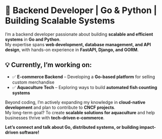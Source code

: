 <!--# Hi, I'm Daley Nyae! 👋-->
# 🚀 Backend Developer | Go & Python | Building Scalable Systems  

I’m a backend developer passionate about building **scalable and efficient systems** in **Go and Python**.  
My expertise spans **web development, database management, and API design**, with hands-on experience in **FastAPI, Django, and GORM**.  

## 💡 Currently, I’m working on:   
- ✅ **E-commerce Backend** – Developing a **Go-based platform** for selling custom merchandise  
- ✅ **Aquaculture Tech** – Exploring ways to build **automated fish counting systems**  

Beyond coding, I’m actively expanding my knowledge in **cloud-native development** and plan to contribute to **CNCF projects**.  
My long-term goal? To create **scalable solutions for aquaculture** and help businesses thrive with **tech-driven e-commerce**.  

**Let’s connect and talk about Go, distributed systems, or building impact-driven software!**  

<!--
[![GitHub Streak](https://streak-stats.demolab.com/?user=nyae44&theme=dark)](https://git.io/streak-stats)
-->

<!--## 🚀 About Me

<!--- 🔭 I'm currently pursuing my Bachelors Degree in Computer Science at Technical University of Mombasa. -->
<!--- 🔧 Passionate about backend development, with a keen interest in Python and Go for building scalable, reliable systems.
- 🌐 Dedicated to designing solutions that enhance developer productivity, optimize system performance, and ensure high availability.
- ✍️ Content Writer at [dev.to](https://dev.to/nyaedaley), gearing up to share valuable insights with the global coding community.
 <!-- 
- 🏆 My profile stats <a href="https://gitroll.io/profile/uIwvR0itQswXbwfuOC2STUGhN3wY2" target="_blank"><img src="https://gitroll.io/api/badges/profiles/v1/uIwvR0itQswXbwfuOC2STUGhN3wY2" alt="GitRoll Profile Badge"/></a> -->
<!--
## My Articles
- [JavaScript Engine and Runtime Explained](https://www.freecodecamp.org/news/javascript-engine-and-runtime-explained/)
-->

<!--
## Tech Stack
[![My Skills](https://skillicons.dev/icons?i=python,django,kotlin,golang,bootstrap,postgresql,mysql)](https://skillicons.dev)

## 🌱 Currently Exploring

- 🚀 Building API's with Golang
 
<!--
 ## 🏆 Achievements

- 🌟 Completed Hacktoberfest 2023 - Contributed to open source projects and celebrated the spirit of collaboration.
-->

<!--## 📬 Get in Touch

- Connect with me on [Twitter](https://twitter.com/_dnyae)
- Read more of my articles on [dev.to](https://dev.to/nyaedaley)

Thanks for stopping by! Let's connect and explore the fascinating world of technology together. 🚀



<!--

Here are some ideas to get you started:

- 🔭 I’m currently working on backend development
- 🌱 I’m currently learning django-ninja
- 👯 I’m looking to collaborate on django projects
- 🤔 I’m looking for help with API developments
- 💬 Ask me about everything django
- 📫 How to reach me:  
- 😄 Pronouns: ...
- ⚡ Fun fact: ...
-->
